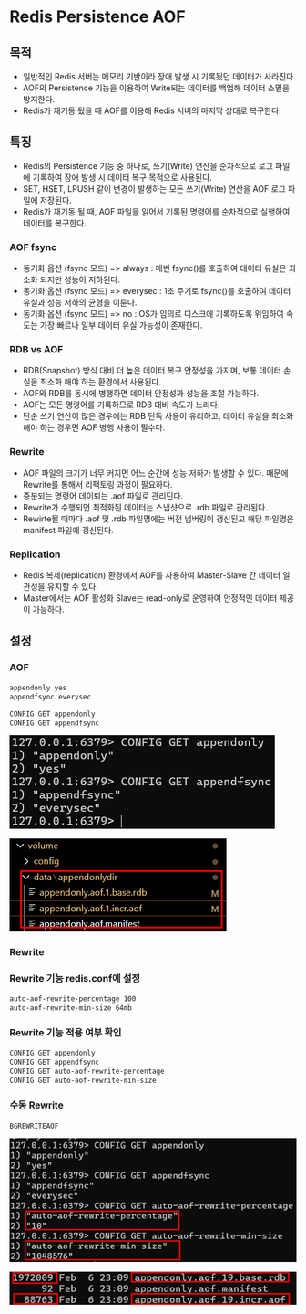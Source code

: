 # Redis Persistence AOF

## 목적

- 일반적인 Redis 서버는 메모리 기반이라 장애 발생 시 기록됬던 데이터가 사라진다.
- AOF의 Persistence 기능을 이용하여 Write되는 데이터를 백업해 데이터 소멸을 방지한다.
- Redis가 재기동 됬을 때 AOF를 이용해 Redis 서버의 마지막 상태로 복구한다.

## 특징

- Redis의 Persistence 기능 중 하나로, 쓰기(Write) 연산을 순차적으로 로그 파일에 기록하여 장애 발생 시 데이터 복구 목적으로 사용된다.
- SET, HSET, LPUSH 같이 변경이 발생하는 모든 쓰기(Write) 연산을 AOF 로그 파일에 저장된다.
- Redis가 재기동 될 때, AOF 파일을 읽어서 기록된 명령어를 순차적으로 실행하여 데이터를 복구한다.

### AOF fsync

- 동기화 옵션 (fsync 모드) => always : 매번 fsync()를 호출하여 데이터 유실은 최소화 되지만 성능이 저하된다.
- 동기화 옵션 (fsync 모드) => everysec : 1초 주기로 fsync()를 호출하여 데이터 유실과 성능 저하의 균형을 이룬다.
- 동기화 옵션 (fsync 모드) => no : OS가 임의로 디스크에 기록하도록 위임하여 속도는 가장 빠르나 일부 데이터 유실 가능성이 존재한다.

### RDB vs AOF

- RDB(Snapshot) 방식 대비 더 높은 데이터 복구 안정성을 가지며, 보통 데이터 손실을 최소화 해야 하는 환경에서 사용된다.
- AOF와 RDB를 동시에 병행하면 데이터 안정성과 성능을 조절 가능하다.
- AOF는 모든 명령어를 기록하므로 RDB 대비 속도가 느리다.
- 단순 쓰기 연산이 많은 경우에는 RDB 단독 사용이 유리하고, 데이터 유실을 최소화 해야 하는 경우면 AOF 병행 사용이 필수다.

### Rewrite

- AOF 파일의 크기가 너무 커지면 어느 순간에 성능 저하가 발생할 수 있다. 때문에 Rewrite를 통해서 리팩토링 과정이 필요하다.
- 증분되는 명령어 데이퇴는 .aof 파일로 관리딘다.
- Rewrite가 수행되면 최적화된 데이터는 스냅샷으로 .rdb 파일로 관리된다.
- Rewirte될 때마다 .aof 및 .rdb 파일명에는 버전 넘버링이 갱신된고 해당 파일명은 manifest 파일에 갱신된다.

### Replication

- Redis 복제(replication) 환경에서 AOF를 사용하여 Master-Slave 간 데이터 일관성을 유지할 수 있다.
- Master에서는 AOF 활성화 Slave는 read-only로 운영하여 안정적인 데이터 제공이 가능하다.

## 설정

### AOF

```
appendonly yes
appendfsync everysec
```

```
CONFIG GET appendonly
CONFIG GET appendfsync
```

![alt text](20250207_074038.png)

![alt text](20250207_073948.png)

### Rewrite

### Rewrite 기능 redis.conf에 설정

```
auto-aof-rewrite-percentage 100
auto-aof-rewrite-min-size 64mb
```

### Rewrite 기능 적용 여부 확인

```
CONFIG GET appendonly
CONFIG GET appendfsync
CONFIG GET auto-aof-rewrite-percentage
CONFIG GET auto-aof-rewrite-min-size
```

### 수동 Rewrite

```
BGREWRITEAOF
```

![alt text](20250207_075845.png)

![alt text](20250207_081020.png)